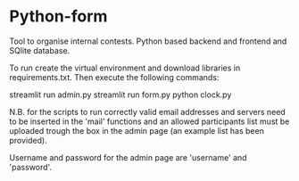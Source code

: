 # Python-form
 Tool to organise internal contests. Python based backend and frontend and SQlite database. 

 To run create the virtual environment and download libraries in requirements.txt. Then execute the following commands:

 streamlit run admin.py
 streamlit run form.py
 python clock.py

 N.B. for the scripts to run correctly valid email addresses and servers need to be inserted in the 'mail' functions and an allowed participants list must be uploaded trough the box in the admin page (an example list has been provided).

Username and password for the admin page are 'username' and 'password'.